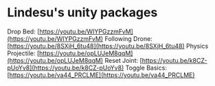 # Lindesu's unity packages

Drop Bed: [https://youtu.be/WIYPGzzmFvM](https://youtu.be/WIYPGzzmFvM)
Following Drone: [https://youtu.be/8SXjH_6tu48](https://youtu.be/8SXjH_6tu48)
Physics Projectile: [https://youtu.be/opLUJeM8qqM](https://youtu.be/opLUJeM8qqM)
Reset Joint: [https://youtu.be/k8CZ-pUoYv8](https://youtu.be/k8CZ-pUoYv8)
Toggle Basics: [https://youtu.be/va44_PRCLME](https://youtu.be/va44_PRCLME)
